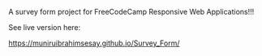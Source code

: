 A survey form project for FreeCodeCamp Responsive Web Applications!!!

See live version here:

https://muniruibrahimsesay.github.io/Survey_Form/
